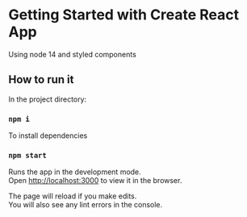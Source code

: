 # Getting Started with Create React App

Using node 14 and styled components

## How to run it

In the project directory:

### `npm i`

To install dependencies

### `npm start`

Runs the app in the development mode.\
Open [http://localhost:3000](http://localhost:3000) to view it in the browser.

The page will reload if you make edits.\
You will also see any lint errors in the console.
